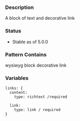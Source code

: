 ### Description
A block of text and decorative link

### Status
* Stable as of 5.0.0

### Pattern Contains
wysiwyg block
decorative link

### Variables
~~~
links: {
  content:
    type: richtext /required

  link:
    type: link / required
}
~~~
